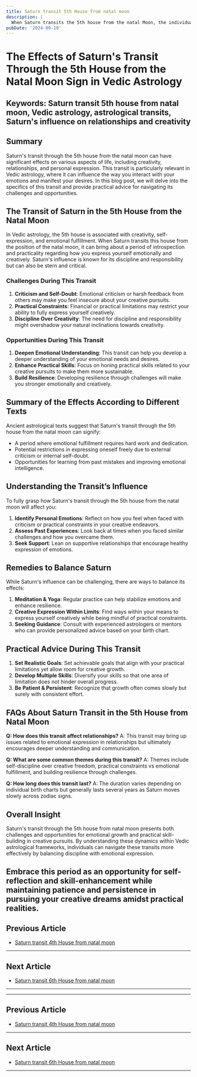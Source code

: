 ```yaml
---
title: Saturn transit 5th House from natal moon
description: |
  When Saturn transits the 5th house from the natal Moon, the individual may face difficulties in relationships with children, failure in endeavors, and mental distress. This period is marked by a decline in creativity and potential financial losses.
pubDate: '2024-09-19'
---
```


# The Effects of Saturn's Transit Through the 5th House from the Natal Moon Sign in Vedic Astrology

## Keywords: Saturn transit 5th house from natal moon, Vedic astrology, astrological transits, Saturn's influence on relationships and creativity

## Summary
Saturn's transit through the 5th house from the natal moon can have significant effects on various aspects of life, including creativity, relationships, and personal expression. This transit is particularly relevant in Vedic astrology, where it can influence the way you interact with your emotions and manifest your desires. In this blog post, we will delve into the specifics of this transit and provide practical advice for navigating its challenges and opportunities.

## The Transit of Saturn in the 5th House from the Natal Moon

In Vedic astrology, the 5th house is associated with creativity, self-expression, and emotional fulfillment. When Saturn transits this house from the position of the natal moon, it can bring about a period of introspection and practicality regarding how you express yourself emotionally and creatively. Saturn's influence is known for its discipline and responsibility but can also be stern and critical.

### Challenges During This Transit

1. **Criticism and Self-Doubt**: Emotional criticism or harsh feedback from others may make you feel insecure about your creative pursuits.
2. **Practical Constraints**: Financial or practical limitations may restrict your ability to fully express yourself creatively.
3. **Discipline Over Creativity**: The need for discipline and responsibility might overshadow your natural inclinations towards creativity.

### Opportunities During This Transit

1. **Deepen Emotional Understanding**: This transit can help you develop a deeper understanding of your emotional needs and desires.
2. **Enhance Practical Skills**: Focus on honing practical skills related to your creative pursuits to make them more sustainable.
3. **Build Resilience**: Developing resilience through challenges will make you stronger emotionally and creatively.

## Summary of the Effects According to Different Texts

Ancient astrological texts suggest that Saturn's transit through the 5th house from the natal moon can signify:

- A period where emotional fulfillment requires hard work and dedication.
- Potential restrictions in expressing oneself freely due to external criticism or internal self-doubt.
- Opportunities for learning from past mistakes and improving emotional intelligence.

## Understanding the Transit’s Influence

To fully grasp how Saturn's transit through the 5th house from the natal moon will affect you:

1. **Identify Personal Emotions**: Reflect on how you feel when faced with criticism or practical constraints in your creative endeavors.
2. **Assess Past Experiences**: Look back at times when you faced similar challenges and how you overcame them.
3. **Seek Support**: Lean on supportive relationships that encourage healthy expression of emotions.

## Remedies to Balance Saturn

While Saturn's influence can be challenging, there are ways to balance its effects:

1. **Meditation & Yoga**: Regular practice can help stabilize emotions and enhance resilience.
2. **Creative Expression Within Limits**: Find ways within your means to express yourself creatively while being mindful of practical constraints.
3. **Seeking Guidance**: Consult with experienced astrologers or mentors who can provide personalized advice based on your birth chart.

## Practical Advice During This Transit

1. **Set Realistic Goals**: Set achievable goals that align with your practical limitations yet allow room for creative growth.
2. **Develop Multiple Skills**: Diversify your skills so that one area of limitation does not hinder overall progress.
3. **Be Patient & Persistent**: Recognize that growth often comes slowly but surely with consistent effort.

## FAQs About Saturn Transit in the 5th House from Natal Moon

**Q: How does this transit affect relationships?**
A: This transit may bring up issues related to emotional expression in relationships but ultimately encourages deeper understanding and communication.

**Q: What are some common themes during this transit?**
A: Themes include self-discipline over creative freedom, practical constraints vs emotional fulfillment, and building resilience through challenges.

**Q: How long does this transit last?**
A: The duration varies depending on individual birth charts but generally lasts several years as Saturn moves slowly across zodiac signs.

## Overall Insight

Saturn's transit through the 5th house from natal moon presents both challenges and opportunities for emotional growth and practical skill-building in creative pursuits. By understanding these dynamics within Vedic astrological frameworks, individuals can navigate these transits more effectively by balancing discipline with emotional expression.

Embrace this period as an opportunity for self-reflection and skill-enhancement while maintaining patience and persistence in pursuing your creative dreams amidst practical realities.
---

## Previous Article
- [Saturn transit 4th House from natal moon](200704_Saturn_transit_4th_House_from_natal_moon.md)

---

## Next Article
- [Saturn transit 6th House from natal moon](200706_Saturn_transit_6th_House_from_natal_moon.md)

---
---

## Previous Article
- [Saturn transit 4th House from natal moon](200704_Saturn_transit_4th_House_from_natal_moon.md)

---

## Next Article
- [Saturn transit 6th House from natal moon](200706_Saturn_transit_6th_House_from_natal_moon.md)

---
